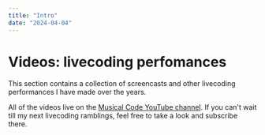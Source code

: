 ```yaml
---
title: "Intro"
date: "2024-04-04"
---
```


# Videos: livecoding perfomances

This section contains a collection of screencasts and other livecoding performances I have made over the years.

All of the videos live on the [Musical Code YouTube channel](https://www.youtube.com/channel/UCanqSICbxzRNEZGMlu8qfyw). If you can't wait till my next livecoding ramblings, feel free to take a look and subscribe there. 